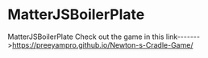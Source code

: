 # MatterJSBoilerPlate
MatterJSBoilerPlate
Check out the game in this link------->https://preeyampro.github.io/Newton-s-Cradle-Game/
